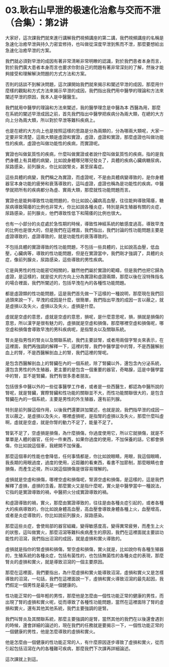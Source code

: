 # 03.耿右山早泄的极速化治愈与交而不泄（合集）：第2讲

大家好，這次課我們就來進行講解我們視頻講座的第二講，我們視頻講座的名稱是急速化治癒早泄與持久力密宜修持，也叫做從深度早泄到焦而不泄，那麼要想給出急速化治癒早泄的方案。

我們就必須對早泄的成因有著非常清晰非常明瞭的認識，對於我們患者本身而言，對於我們廣大患者本身而言也要求你對自己的問題有著非常深刻的了解，然後才能夠接受和理解解決問題的方式方法和方案。

否則的話談不到解決問題，這次課開始我們就來揭示和闡述早泄的成因，那麼用什麼樣的觀點和方式方法來揭示早泄的成因，我們指出我們用中醫學的理論和方法來闡述早泄的原因，我本人是中醫醫生。

我們就用中醫學的理論和方法來闡述，我的醫學理念是中醫為本 西醫為用，那麼在系統的闡述早泄成因之前，首先我們指出中醫學把疾病分為兩大類，在總的大方向上分為兩大類，所以對於早泄等難科疾病上。

也是在總的大方向上也是按照這樣的思路是分為兩類的，分為哪兩大類呢，大家一定要非常清楚，這兩大類是虛證和實證，虛證，虛證和實證，那麼虛證也叫做功能性的疾病，虛證也叫做功能性的疾病，而實證呢。

實證也叫做氣質性的疾病，什麼叫做實證或者說什麼叫做氣質性的疾病，指的是我們身體上有具體的病變，比如說身體哪兒哪兒發炎了，具體的疾病心臟病糖尿病，尿路感染，前列腺炎，你比如說腎炎，甚至尿毒症。

這些具體的病變，我們稱之為實證，而虛證呢，不是由具體病變導致的，是你身體器官本身功能的疲勞和衰落導致的，這叫虛證，虛證也稱為是功能性的疾病，中醫學就把所有的疾病都分為虛、實兩大類，那麼就性功能問題而言。

實證也是能夠導致性功能問題的，你比如說心臟病高血壓，往往能夠導致陽痿，糖尿病導致陽痿的比例也非常大，你比如說各種炎症，特別是與生殖器有關的炎症，尿路感染，前列腺炎，他們導致性低下和陽痿的比例也很大。

也有一小部分的炎症處於急性期的時候，導致性神經系統的敏感度過高，導致早洩的比例也是很大的，但是我們在這裡面，我們指出，我們討論的性功能問題主要是虛證導致的，虛證導致的，就是功能性的衰落導致的。

不包括具體的實證導致的性功能問題，不包括一些具體的，比如說高血壓，低血壓，心臟病等，導致的性功能問題，但是在實證當中，我們剛才強調了，具體的炎症，像前列腺炎，尿路感染，這些導致的男性疾病。

它是與男性的性功能密切相關的，雖然他們屬於實證的範疇，但是我們也把它歸為虛證，是這樣的，就是從大的方向上分為實證和虛證兩類，那麼以後在沒特殊指名的場合裡面，我們所闡述的，包括早洩在內的各種性功能問題。

都是虛證類的性功能問題，這是我們首先做一下這樣的一種說明，那麼現在我們回過頭來說一下，早洩的成因是什麼，很簡單，我們指出早洩的成因一言以蔽之，就是虛損以及失火，虛損以及失火，虛損是什麼。

虛就是空虛的意思，虛就是空虛的意思，損呢，是什麼意思呢，損，損就是損傷的意思，所以漢字是很有魅力的，虛損就是空虛和損傷，那麼哪裡空虛和損傷呢，哪空虛和損傷會導致早洩的男科疾病呢，是指腎炎以及關聯系統。

腎炎是指男性的腎炎以及關聯系統，我們主要談腎，或者用兩個字腎炎來表示，在這裡面，我們再強調的解釋一下，這裡的腎，我們中醫學當中的腎，不是西醫解剖血上的腎，不是西醫解剖血上的腎，我們這裡的腎呢。

是包含西醫解剖血上的腎臟在內的一個系統，除了腎臟以外，還包含內分泌系統，還包含男性的外生殖器，更主要的是包含一個重要的器官，奇略腺，這是中醫學當中的腎，並不是腎臟，我們有很多患者朋友。

包括很多中醫以外的一些從事醫學工作者，或者是一些西醫生，都認為中醫所說的腎呢，就是腎臟，實際腎臟和性功能的關聯並不大，而性功能關聯很大的，是包含腎臟在內的一個系統，主要是男性的外生殖器，還有前列腺。

特別是前列腺這個作用，以後我們還要詳加闡述，也就是說，我們指早泄的成因一言以蔽之，是虛損以及失火，哪裡虛損呢，是指腎的虛損以及失火，那麼什麼叫虛啊，虛就是空虛，就是你腎的動力不足了，能量不足了。

腎氣不足了，空虛損是損傷，為什麼損傷，你過度使用它，所以它就損傷，就是不單單是人體的器官，任何一件東西，如果你過度的使用，不加保養的話，它都會損傷，你比如說這個車，我總開不加保養。

那麼這個車的性能也會降低，任何事情都是，你比如說眼睛，用眼，我這個眼睛，我長期的用眼過度，過度的使用，近距離的看東西，看書不加節制，那麼眼睛也會損傷，而產生近視，所以說這個損傷是很容易理解的。

虛損就是空虛和損傷，哪裡空虛和損傷呢，腎源空虛和損傷，是這樣的，這是我們解釋了虛損，虛損的含義，那麼實火又是指什麼呢，實火是中醫學當中一種說法，它指的是實證導致的禍，中醫把火分成實證導致的禍。

和虛證導致的禍，實火，那麼由實證導致的，往往是由各種炎症引起的，或者各種大的疾病導致的，你比如說身體高血壓，高血壓會導致身體各種上火，血壓增高，或者是炎症導致的，你比如說前列腺炎，尿路感染。

那麼這些炎症，會使局部的器官組織，變得敏感度高，變得異常疲勞，而產生上火的狀態，這叫做實火，那麼沼瀉等難科疾病產生的原因，我們在這裡面就主要談功能性的沼瀉，我們指出沼瀉的成因，就是虛損和實火導致的。

虛損就是指你的腎虛損和損傷，腎空虛和損傷，實火就是，比如說你有各種生殖器的，生殖系統的各種炎症，包括有菌性的，也包括無菌性的各種炎症的表現，那麼腎炎的虛損和實火，就是導致沼瀉的一個主要原因。

那麼在這裡面，我們要指出，為什麼虛損和實火能導致沼瀉，虛損和實火又是怎樣導致的沼瀉，一句話，我們在這裡面說一下，虛損和實火導致沼瀉的最先起因，我們假定一個男性是最先是一個健康的。

性功能正常的一個年輕的男性，那麼他是怎麼由一個性功能正常的健康的男性，而出現了腎的虛損和實火呢，從而導致了各種性功能問題，當然在這裡面除了腎的虛損和實火，還有其他其他系統，我們主要強調的是腎。

我們叫腎炎及其關聯系統，那麼主要強調的是腎，當然其他的我們在以後還會遇到的時候，還會詳細的論述的，現在我們的任務就是要揭示一下，一個性功能正常的一個健康的男性，他是怎麼導致的虛損和實火。

他是怎麼由一個健康的性功能正常的人，有什麼原因逐步導致了虛損和實火，從而引起包括沼瀉在內的各種難可疾病，那麼我們下次課再詳細論述。

這次課就上到這。